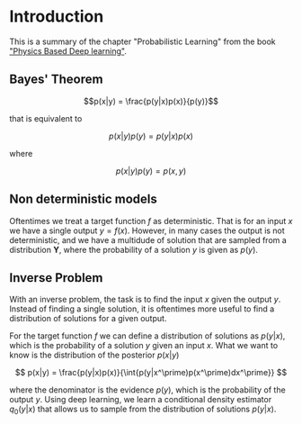 # Introduction

This is a summary of the chapter "Probabilistic Learning" from the book ["Physics Based Deep learning"](https://physicsbaseddeeplearning.org/).
## Bayes' Theorem

$$p(x|y) = \frac{p(y|x)p(x)}{p(y)}$$

that is equivalent to

$$p(x|y) p(y) = p(y|x) p(x)$$

where

$$p(x|y) p(y) = p(x, y)$$

## Non deterministic models

Oftentimes we treat a target function $f$ as deterministic. That is for an input $x$ we have a single output $y = f(x)$. However, in many cases the output is not deterministic, and we have a multidude of solution that are sampled from a distribution $\mathbf{Y}$, where the probability of a solution $y$ is given as $p(y)$. 

## Inverse Problem

With an inverse problem, the task is to find the input $x$ given the output $y$. Instead of finding a single solution, it is oftentimes more useful to find a distribution of solutions for a given output. 

For the target function $f$ we can define a distribution of solutions as $p(y|x)$, which is the probability of a solution $y$ given an input $x$. What we want to know is the distribution of the posterior $p(x|y)$

$$
p(x|y) = \frac{p(y|x)p(x)}{\int{p(y|x^\prime)p(x^\prime)dx^\prime}}
$$

where the denominator is the evidence $p(y)$, which is the probability of the output $y$. Using deep learning, we learn a conditional density estimator $q_0(y|x)$ that allows us to sample from the distribution of solutions $p(y|x)$.

